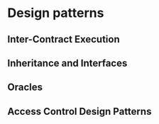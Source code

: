 # Design patterns

## Inter-Contract Execution

## Inheritance and Interfaces

## Oracles

## Access Control Design Patterns


